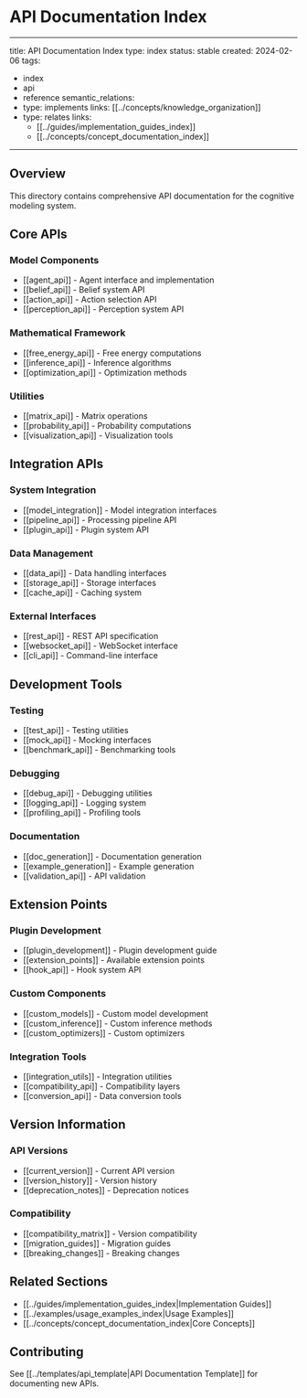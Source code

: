 # API Documentation Index

---
title: API Documentation Index
type: index
status: stable
created: 2024-02-06
tags:

- index
- api
- reference
semantic_relations:
- type: implements
    links: [[../concepts/knowledge_organization]]
- type: relates
    links:
  - [[../guides/implementation_guides_index]]
  - [[../concepts/concept_documentation_index]]

---

## Overview

This directory contains comprehensive API documentation for the cognitive modeling system.

## Core APIs

### Model Components

- [[agent_api]] - Agent interface and implementation
- [[belief_api]] - Belief system API
- [[action_api]] - Action selection API
- [[perception_api]] - Perception system API

### Mathematical Framework

- [[free_energy_api]] - Free energy computations
- [[inference_api]] - Inference algorithms
- [[optimization_api]] - Optimization methods

### Utilities

- [[matrix_api]] - Matrix operations
- [[probability_api]] - Probability computations
- [[visualization_api]] - Visualization tools

## Integration APIs

### System Integration

- [[model_integration]] - Model integration interfaces
- [[pipeline_api]] - Processing pipeline API
- [[plugin_api]] - Plugin system API

### Data Management

- [[data_api]] - Data handling interfaces
- [[storage_api]] - Storage interfaces
- [[cache_api]] - Caching system

### External Interfaces

- [[rest_api]] - REST API specification
- [[websocket_api]] - WebSocket interface
- [[cli_api]] - Command-line interface

## Development Tools

### Testing

- [[test_api]] - Testing utilities
- [[mock_api]] - Mocking interfaces
- [[benchmark_api]] - Benchmarking tools

### Debugging

- [[debug_api]] - Debugging utilities
- [[logging_api]] - Logging system
- [[profiling_api]] - Profiling tools

### Documentation

- [[doc_generation]] - Documentation generation
- [[example_generation]] - Example generation
- [[validation_api]] - API validation

## Extension Points

### Plugin Development

- [[plugin_development]] - Plugin development guide
- [[extension_points]] - Available extension points
- [[hook_api]] - Hook system API

### Custom Components

- [[custom_models]] - Custom model development
- [[custom_inference]] - Custom inference methods
- [[custom_optimizers]] - Custom optimizers

### Integration Tools

- [[integration_utils]] - Integration utilities
- [[compatibility_api]] - Compatibility layers
- [[conversion_api]] - Data conversion tools

## Version Information

### API Versions

- [[current_version]] - Current API version
- [[version_history]] - Version history
- [[deprecation_notes]] - Deprecation notices

### Compatibility

- [[compatibility_matrix]] - Version compatibility
- [[migration_guides]] - Migration guides
- [[breaking_changes]] - Breaking changes

## Related Sections

- [[../guides/implementation_guides_index|Implementation Guides]]
- [[../examples/usage_examples_index|Usage Examples]]
- [[../concepts/concept_documentation_index|Core Concepts]]

## Contributing

See [[../templates/api_template|API Documentation Template]] for documenting new APIs.
